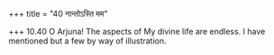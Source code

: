 +++
title = "40 नान्तोऽस्ति मम"

+++
10.40 O Arjuna! The aspects of My divine life are endless. I have
mentioned but a few by way of illustration.
